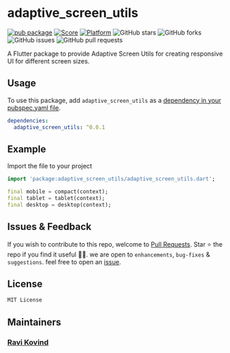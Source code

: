 # adaptive_screen_utils

[![pub package](https://img.shields.io/pub/v/adaptive_screen_utils.svg)](https://pub.dartlang.org/packages/adaptive_screen_utils)
[![Score](https://img.shields.io/pub/points/adaptive_screen_utils?label=Score&logo=dart)](https://pub.dartlang.org/packages/adaptive_screen_utils/score)
[![Platform](https://img.shields.io/badge/Platform-Android%20|%20iOS%20|%20Web%20|%20macOS%20|%20Windows%20|%20Linux%20-blue.svg?logo=flutter)](https://pub.dartlang.org/packages/adaptive_screen_utils)
![GitHub stars](https://img.shields.io/github/stars/ravikovind/adaptive_screen_utils)
![GitHub forks](https://img.shields.io/github/forks/ravikovind/adaptive_screen_utils)
![GitHub issues](https://img.shields.io/github/issues/ravikovind/adaptive_screen_utils)
![GitHub pull requests](https://img.shields.io/github/issues-pr/ravikovind/adaptive_screen_utils)

A Flutter package to provide Adaptive Screen Utils for creating responsive UI for different screen sizes.

## Usage

To use this package, add `adaptive_screen_utils` as a [dependency in your pubspec.yaml file](https://flutter.io/platform-plugins/).

```yaml
dependencies:
  adaptive_screen_utils: ^0.0.1
```

## Example

Import the file to your project

```dart
import 'package:adaptive_screen_utils/adaptive_screen_utils.dart';
```

```dart
final mobile = compact(context);
final tablet = tablet(context);
final desktop = desktop(context);
```

## Issues & Feedback

If you wish to contribute to this repo, welcome to [Pull Requests](https://github.com/ravikovind/adaptive_screen_utils/pulls).
Star ⭐ the repo if you find it useful 🤩🤩. we are open to `enhancements`, `bug-fixes` & `suggestions`. feel free to open an [issue](https://github.com/ravikovind/adaptive_screen_utils/issues).

## License

```md
MIT License
```

## Maintainers

### [Ravi Kovind](https://ravikovind.github.io/)
